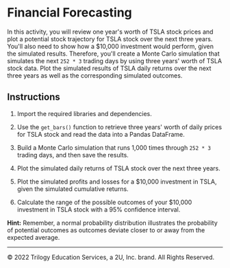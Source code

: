 # Financial Forecasting

In this activity, you will review one year's worth of TSLA stock prices and plot a potential stock trajectory for TSLA stock over the next three years. You'll also need to show how a $10,000 investment would perform, given the simulated results. Therefore, you'll create a Monte Carlo simulation that simulates the next `252 * 3` trading days by using three years' worth of TSLA stock data. Plot the simulated results of TSLA daily returns over the next three years as well as the corresponding simulated outcomes.

## Instructions

1. Import the required libraries and dependencies.

2. Use the `get_bars()` function to retrieve three years' worth of daily prices for TSLA stock and read the data into a Pandas DataFrame.

3. Build a Monte Carlo simulation that runs 1,000 times through `252 * 3` trading days, and then save the results.

4. Plot the simulated daily returns of TSLA stock over the next three years.

5. Plot the simulated profits and losses for a $10,000 investment in TSLA, given the simulated cumulative returns.

6. Calculate the range of the possible outcomes of your $10,000 investment in TSLA stock with a 95% confidence interval.

  **Hint:** Remember, a normal probability distribution illustrates the probability of potential outcomes as outcomes deviate closer to or away from the expected average.

---

© 2022 Trilogy Education Services, a 2U, Inc. brand. All Rights Reserved.
